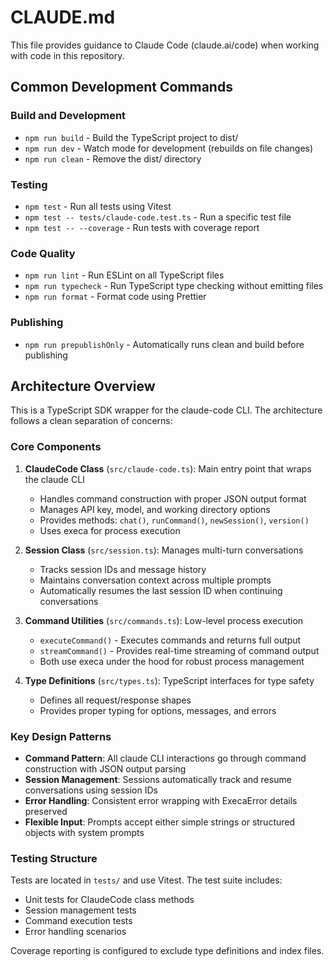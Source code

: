 # CLAUDE.md

This file provides guidance to Claude Code (claude.ai/code) when working with code in this repository.

## Common Development Commands

### Build and Development
- `npm run build` - Build the TypeScript project to dist/
- `npm run dev` - Watch mode for development (rebuilds on file changes)
- `npm run clean` - Remove the dist/ directory

### Testing
- `npm test` - Run all tests using Vitest
- `npm test -- tests/claude-code.test.ts` - Run a specific test file
- `npm test -- --coverage` - Run tests with coverage report

### Code Quality
- `npm run lint` - Run ESLint on all TypeScript files
- `npm run typecheck` - Run TypeScript type checking without emitting files
- `npm run format` - Format code using Prettier

### Publishing
- `npm run prepublishOnly` - Automatically runs clean and build before publishing

## Architecture Overview

This is a TypeScript SDK wrapper for the claude-code CLI. The architecture follows a clean separation of concerns:

### Core Components

1. **ClaudeCode Class** (`src/claude-code.ts`): Main entry point that wraps the claude CLI
   - Handles command construction with proper JSON output format
   - Manages API key, model, and working directory options
   - Provides methods: `chat()`, `runCommand()`, `newSession()`, `version()`
   - Uses execa for process execution

2. **Session Class** (`src/session.ts`): Manages multi-turn conversations
   - Tracks session IDs and message history
   - Maintains conversation context across multiple prompts
   - Automatically resumes the last session ID when continuing conversations

3. **Command Utilities** (`src/commands.ts`): Low-level process execution
   - `executeCommand()` - Executes commands and returns full output
   - `streamCommand()` - Provides real-time streaming of command output
   - Both use execa under the hood for robust process management

4. **Type Definitions** (`src/types.ts`): TypeScript interfaces for type safety
   - Defines all request/response shapes
   - Provides proper typing for options, messages, and errors

### Key Design Patterns

- **Command Pattern**: All claude CLI interactions go through command construction with JSON output parsing
- **Session Management**: Sessions automatically track and resume conversations using session IDs
- **Error Handling**: Consistent error wrapping with ExecaError details preserved
- **Flexible Input**: Prompts accept either simple strings or structured objects with system prompts

### Testing Structure

Tests are located in `tests/` and use Vitest. The test suite includes:
- Unit tests for ClaudeCode class methods
- Session management tests
- Command execution tests
- Error handling scenarios

Coverage reporting is configured to exclude type definitions and index files.